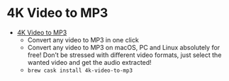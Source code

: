 # 4K Video to MP3
- [4K Video to MP3](https://www.4kdownload.com/products/product-videotomp3)
  -  Convert any video to MP3 in one click
  - Convert any video to MP3 on macOS, PC and Linux absolutely for free! Don’t be stressed with different video formats, just select the wanted video and get the audio extracted!
  - `brew cask install 4k-video-to-mp3`
